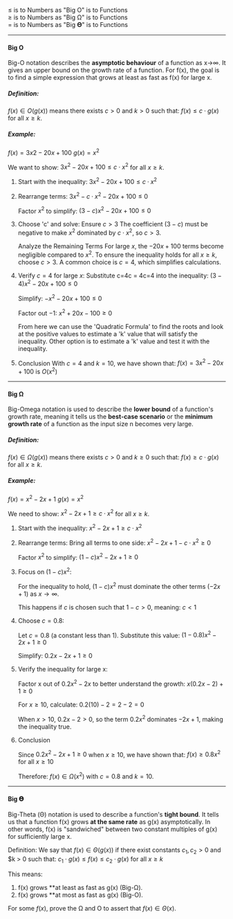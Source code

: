 ≤ is to Numbers as "Big O" is to Functions  
≥ is to Numbers as "Big Ω" is to Functions  
= is to Numbers as "Big 𝚯" is to Functions


---

#### Big O
Big-O notation describes the **asymptotic behaviour** of a function as x→∞. It gives an upper bound on the growth rate of a function. For f(x), the goal is to find a simple expression that grows at least as fast as f(x) for large x.

##### Definition:
$f(x) ∈ O(g(x))$ means there exists $c > 0$  and $k > 0$ such that:
	$f(x) ≤ c⋅g(x)$ for all $x ≥ k$.

##### Example: 
$f(x)=3x2−20x+100$
$g(x) = x^2$

We want to show: $3x^2 - 20x + 100  ≤  c ⋅ x^2$ for all $x ≥ k$.

1. Start with the inequality:
		$3x^2 - 20x + 100  ≤ c · x^2$

2. Rearrange terms:
		$3x^2 - c · x^2 - 20x + 100 ≤ 0$
		
	Factor $x^2$ to simplify:
		$(3 - c)x^2 - 20x + 100 ≤ 0$

3. Choose 'c' and solve:
	Ensure $c > 3$
	The coefficient $(3−c)$ must be negative to make $x^2$ dominated by $c⋅x^2$, so $c > 3$.

	Analyze the Remaining Terms
	For large $x$, the $−20x + 100$ terms become negligible compared to $x^2$. To ensure the inequality holds for all $x ≥ k$, choose $c > 3$. A common choice is $c = 4$, which simplifies calculations.

4. Verify $c = 4$ for large $x$:
	Substitute c=4c = 4c=4 into the inequality:
	$(3 − 4)x^2 − 20x + 100 ≤ 0$

	Simplify:
	$−x^2 − 20x + 100 ≤ 0$

	Factor out −1:
	$x^2 + 20x − 100 ≥ 0$

	From here we can use the 'Quadratic Formula' to find the roots and look at the positive values to estimate a 'k' value that will satisfy the inequality. Other option is to estimate a 'k' value and test it with the inequality.

5. Conclusion
	With $c = 4$ and $k = 10$, we have shown that:
	$f(x) = 3x^2 − 20x + 100$ is $O(x^2)$



---


#### Big Ω
Big-Omega notation is used to describe the **lower bound** of a function's growth rate, meaning it tells us the **best-case scenario** or the **minimum growth rate** of a function as the input size n becomes very large.

##### Definition:
$f(x) ∈ Ω(g(x))$ means there exists $c > 0$  and $k ≥ 0$ such that:
	$f(x) ≥ c⋅g(x)$ for all $x ≥ k$.

##### Example:
 $f(x) = x^2−2x+1$
 $g(x)=x^2$

We need to show: $x^2 − 2x + 1 ≥ c⋅x^2$ for all $x ≥ k.$

 1. Start with the inequality:
	$x^2−2x+1≥c⋅x^2$

 2. Rearrange terms:
	Bring all terms to one side:
	$x^2 − 2x + 1 − c⋅x^2 ≥ 0$
	
	Factor $x^2$ to simplify:
	$(1 − c) x^2 − 2x + 1 ≥ 0$

3. Focus on $(1 - c)x^2$:

	For the inequality to hold, $(1 − c)x^2$ must dominate the other terms $(−2x + 1)$ as $x → ∞$. 
	
	This happens if $c$ is chosen such that $1 − c > 0$, meaning:
	$c < 1$

4. Choose $c = 0.8$:

	Let $c = 0.8$ (a constant less than 1). Substitute this value:
	$(1−0.8)x^2 − 2x + 1 ≥ 0$
	
	Simplify:
	$0.2x − 2x + 1 ≥ 0$

5. Verify the inequality for large x:

	Factor x out of $0.2x^2−2x$ to better understand the growth:
	$x(0.2x−2) + 1 ≥ 0$
	
	For $x ≥ 10$, calculate:
	$0.2(10) − 2 = 2 − 2 = 0$
	
	When $x > 10$, $0.2x − 2 > 0$, so the term $0.2x^2$ dominates $−2x + 1$, making the inequality true.

6. Conclusion

	Since $0.2x^2 − 2x + 1 ≥ 0$ when $x ≥ 10$, we have shown that:
	$f(x) ≥ 0.8x^2$ for all $x ≥ 10$
	
	Therefore:
	$f(x) ∈ Ω(x^2)$ with $c = 0.8$ and $k = 10$.

---


#### Big 𝚯
Big-Theta (Θ) notation is used to describe a function's **tight bound**. It tells us that a function f(x) grows **at the same rate** as g(x) asymptotically. In other words, f(x) is "sandwiched" between two constant multiples of g(x) for sufficiently large x.

Definition:
We say that $f(x) ∈ Θ(g(x))$ if there exist constants $c_{1}, c_{2} > 0$  and $k > 0 such that:
$c_{1}⋅g(x) ≤ f(x) ≤ c_{2}⋅g(x)$ for all $x ≥ k$

This means:
1. f(x) grows **at least as fast as g(x) (Big-Ω).
2. f(x) grows **at most as fast as g(x) (Big-O).

For some $f(x)$, prove the Ω and O to assert that $f(x) ∈ Θ(x)$.